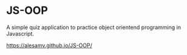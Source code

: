 # JS-OOP
A simple quiz application to practice object orientend programming in Javascript.

https://alesamv.github.io/JS-OOP/
